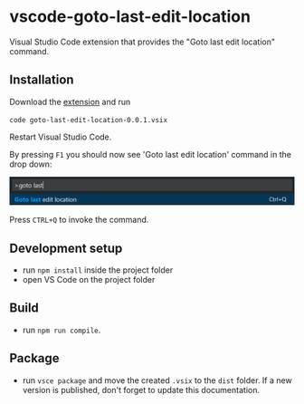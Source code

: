 # vscode-goto-last-edit-location
Visual Studio Code extension that provides the "Goto last edit location" command.

## Installation
Download the [extension](https://github.com/krizzdewizz/vscode-goto-last-edit-location/raw/master/dist/goto-last-edit-location-0.0.1.vsix) and run

`code goto-last-edit-location-0.0.1.vsix`

Restart Visual Studio Code.

By pressing `F1` you should now see 'Goto last edit location' command in the drop down:

![Command](doc/command.png "Goto last edit location command")

Press `CTRL+Q` to invoke the command.

## Development setup
- run `npm install` inside the project folder
- open VS Code on the project folder

## Build
- run `npm run compile`.

## Package
- run `vsce package` and move the created `.vsix` to the `dist` folder. If a new version is published, don't forget to update this documentation.

